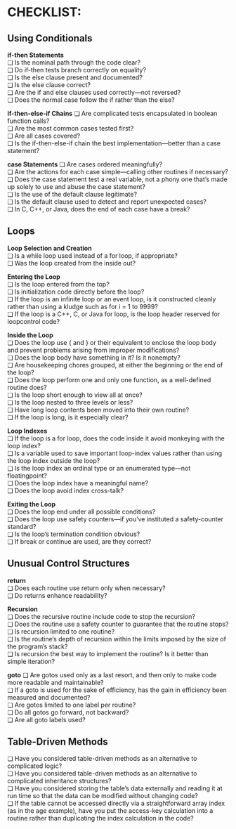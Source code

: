 
# CHECKLIST: 

## Using Conditionals  

**if-then Statements**  
❑ Is the nominal path through the code clear?  
❑ Do if-then tests branch correctly on equality?  
❑ Is the else clause present and documented?  
❑ Is the else clause correct?  
❑ Are the if and else clauses used correctly—not reversed?  
❑ Does the normal case follow the if rather than the else?  

**if-then-else-if Chains**
❑ Are complicated tests encapsulated in boolean function calls?  
❑ Are the most common cases tested first?  
❑ Are all cases covered?  
❑ Is the if-then-else-if chain the best implementation—better than a case statement?  

**case Statements** 
❑ Are cases ordered meaningfully?  
❑ Are the actions for each case simple—calling other routines if necessary?  
❑ Does the case statement test a real variable, not a phony one that’s made up solely to use and abuse the case statement?  
❑ Is the use of the default clause legitimate?  
❑ Is the default clause used to detect and report unexpected cases?  
❑ In C, C++, or Java, does the end of each case have a break?  


## Loops

**Loop Selection and Creation**  
❑ Is a while loop used instead of a for loop, if appropriate?  
❑ Was the loop created from the inside out?  

**Entering the Loop**  
❑ Is the loop entered from the top?  
❑ Is initialization code directly before the loop?  
❑ If the loop is an infinite loop or an event loop, is it constructed cleanly rather than using a kludge such as for i = 1 to 9999?  
❑ If the loop is a C++, C, or Java for loop, is the loop header reserved for loopcontrol code?  

**Inside the Loop**  
❑ Does the loop use { and } or their equivalent to enclose the loop body and prevent problems arising from improper modifications?  
❑ Does the loop body have something in it? Is it nonempty?  
❑ Are housekeeping chores grouped, at either the beginning or the end of the loop?  
❑ Does the loop perform one and only one function, as a well-defined routine does?  
❑ Is the loop short enough to view all at once?  
❑ Is the loop nested to three levels or less?  
❑ Have long loop contents been moved into their own routine?  
❑ If the loop is long, is it especially clear?  

**Loop Indexes**  
❑ If the loop is a for loop, does the code inside it avoid monkeying with the loop index?  
❑ Is a variable used to save important loop-index values rather than using the loop index outside the loop?    
❑ Is the loop index an ordinal type or an enumerated type—not floatingpoint?  
❑ Does the loop index have a meaningful name?  
❑ Does the loop avoid index cross-talk?  

**Exiting the Loop**  
❑ Does the loop end under all possible conditions?  
❑ Does the loop use safety counters—if you’ve instituted a safety-counter standard?  
❑ Is the loop’s termination condition obvious?  
❑ If break or continue are used, are they correct?  

## Unusual Control Structures

**return**  
❑ Does each routine use return only when necessary?  
❑ Do returns enhance readability?  

**Recursion**  
❑ Does the recursive routine include code to stop the recursion?  
❑ Does the routine use a safety counter to guarantee that the routine stops?  
❑ Is recursion limited to one routine?  
❑ Is the routine’s depth of recursion within the limits imposed by the size of the program’s stack?  
❑ Is recursion the best way to implement the routine? Is it better than simple iteration?  

**goto**
❑ Are gotos used only as a last resort, and then only to make code more readable and maintainable?  
❑ If a goto is used for the sake of efficiency, has the gain in efficiency been measured and documented?  
❑ Are gotos limited to one label per routine?  
❑ Do all gotos go forward, not backward?  
❑ Are all goto labels used?  

## Table-Driven Methods  
❑ Have you considered table-driven methods as an alternative to complicated logic?  
❑ Have you considered table-driven methods as an alternative to complicated inheritance structures?  
❑ Have you considered storing the table’s data externally and reading it at run time so that the data can be modified without changing code?  
❑ If the table cannot be accessed directly via a straightforward array index (as in the age example), have you put the access-key calculation into a routine rather than duplicating the index calculation in the code?  


